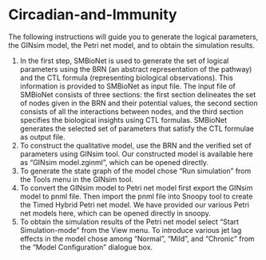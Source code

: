 # Circadian-and-Immunity
The following instructions will guide you to generate the logical parameters, the GINsim model, the Petri net model, and to obtain the simulation results. 

1.	In the first step, SMBioNet is used to generate the set of logical parameters using the BRN (an abstract representation of the pathway) and the CTL formula (representing biological observations). This information is provided to SMBioNet as input file. The input file of SMBioNet consists of three sections: the first section delineates the set of nodes given in the BRN and their potential values, the second section consists of all the interactions between nodes, and the third section specifies the biological insights using CTL formulas. SMBioNet generates the selected set of parameters that satisfy the CTL formulae as output file.
2.	To construct the qualitative model, use the BRN and the verified set of parameters using GINsim tool. Our constructed model is available here as “GINsim model.zginml”, which can be opened directly. 
3.	To generate the state graph of the model chose “Run simulation” from the Tools menu in the GINsim tool. 
4.	To convert the GINsim model to Petri net model first export the GINsim model to pnml file. Then import the pnml file into Snoopy tool to create the Timed Hybrid Petri net model. We have provided our various Petri net models here, which can be opened directly in snoopy.  
5.	To obtain the simulation results of the Petri net model select “Start Simulation-mode” from the View menu. To introduce various jet lag effects in the model chose among “Normal”, “Mild”, and “Chronic” from the “Model Configuration” dialogue box. 
 
